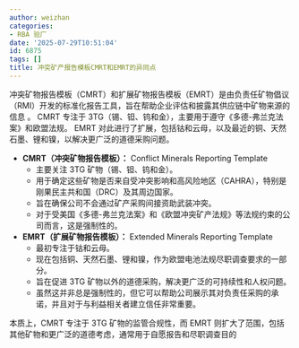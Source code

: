 ```yaml
---
author: weizhan
categories:
- RBA 验厂
date: '2025-07-29T10:51:04'
id: 6875
tags: []
title: 冲突矿产报告模板CMRT和EMRT的异同点
---
```


冲突矿物报告模板（CMRT）和扩展矿物报告模板（EMRT）是由负责任矿物倡议（RMI）开发的标准化报告工具，旨在帮助企业评估和披露其供应链中矿物来源的信息
。 CMRT 专注于 3TG（锡、钽、钨和金），主要用于遵守《多德-弗兰克法案》和欧盟法规。 EMRT
对此进行了扩展，包括钴和云母，以及最近的铜、天然石墨、锂和镍，以解决更广泛的道德采购问题。

  * **CMRT（冲突矿物报告模板）：** Conflict Minerals Reporting Template 
    * 主要关注 3TG 矿物（锡、钽、钨和金）。
    * 用于确定这些矿物是否来自受冲突影响和高风险地区（CAHRA），特别是刚果民主共和国（DRC）及其周边国家。
    * 旨在确保公司不会通过矿产采购间接资助武装冲突。
    * 对于受美国《多德-弗兰克法案》和《欧盟冲突矿产法规》等法规约束的公司而言，这是强制性的。
  * **EMRT（扩展矿物报告模板）：** Extended Minerals Reporting Template 
    * 最初专注于钴和云母。
    * 现在包括铜、天然石墨、锂和镍，作为欧盟电池法规尽职调查要求的一部分。
    * 旨在促进 3TG 矿物以外的道德采购，解决更广泛的可持续性和人权问题。
    * 虽然这并非总是强制性的，但它可以帮助公司展示其对负责任采购的承诺，并且对于与利益相关者建立信任非常重要。

本质上，CMRT 专注于 3TG 矿物的监管合规性，而 EMRT 则扩大了范围，包括其他矿物和更广泛的道德考虑，通常用于自愿报告和尽职调查目的

